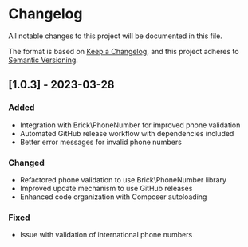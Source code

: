 # Changelog

All notable changes to this project will be documented in this file.

The format is based on [Keep a Changelog](https://keepachangelog.com/en/1.0.0/),
and this project adheres to [Semantic Versioning](https://semver.org/spec/v2.0.0.html).

## [1.0.3] - 2023-03-28

### Added
- Integration with Brick\PhoneNumber for improved phone validation
- Automated GitHub release workflow with dependencies included
- Better error messages for invalid phone numbers

### Changed
- Refactored phone validation to use Brick\PhoneNumber library
- Improved update mechanism to use GitHub releases
- Enhanced code organization with Composer autoloading

### Fixed
- Issue with validation of international phone numbers
